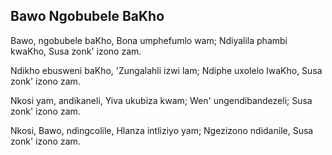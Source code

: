 ## Bawo Ngobubele BaKho

Bawo, ngobubele baKho, Bona umphefumlo wam;
Ndiyalila phambi kwaKho, Susa zonk' izono zam.

Ndikho ebusweni baKho, 'Zungalahli izwi lam;
Ndiphe uxolelo lwaKho, Susa zonk' izono zam.

Nkosi yam, andikaneli, Yiva ukubiza kwam;
Wen' ungendibandezeli; Susa zonk' izono zam.

Nkosi, Bawo, ndingcolile, Hlanza intliziyo yam;
Ngezizono ndidanile, Susa zonk' izono zam.


